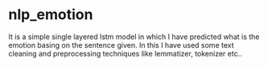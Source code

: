 # nlp_emotion
It is a simple single layered lstm model in which I have predicted what is the emotion basing on the sentence given. In this I have used some text cleaning and preprocessing techniques like lemmatizer, tokenizer etc..
